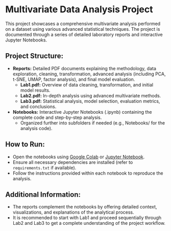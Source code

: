 # Multivariate Data Analysis Project

This project showcases a comprehensive multivariate analysis performed on a dataset using various advanced statistical techniques. The project is documented through a series of detailed laboratory reports and interactive Jupyter Notebooks.

## Project Structure:
- **Reports:** Detailed PDF documents explaining the methodology, data exploration, cleaning, transformation, advanced analysis (including PCA, t-SNE, UMAP, factor analysis), and final model evaluation.
  - **Lab1.pdf:** Overview of data cleaning, transformation, and initial model results.
  - **Lab2.pdf:** In-depth analysis using advanced multivariate methods.
  - **Lab3.pdf:** Statistical analysis, model selection, evaluation metrics, and conclusions.
- **Notebooks:** Interactive Jupyter Notebooks (.ipynb) containing the complete code and step-by-step analysis.
  - Organized further into subfolders if needed (e.g., Notebooks/ for the analysis code).

## How to Run:
- Open the notebooks using [Google Colab](https://colab.research.google.com/) or [Jupyter Notebook](https://jupyter.org/).
- Ensure all necessary dependencies are installed (refer to `requirements.txt` if available).
- Follow the instructions provided within each notebook to reproduce the analysis.

## Additional Information:
- The reports complement the notebooks by offering detailed context, visualizations, and explanations of the analytical process.
- It is recommended to start with Lab1 and proceed sequentially through Lab2 and Lab3 to get a complete understanding of the project workflow.
